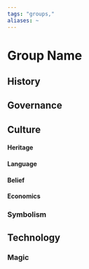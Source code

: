 ```yaml
---
tags: "groups,"
aliases: ~
---
```


# Group Name

## History

## Governance

## Culture

#### Heritage

#### Language

#### Belief

#### Economics

### Symbolism

## Technology

### Magic
